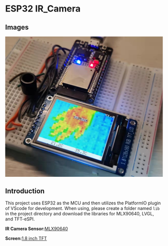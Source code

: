 # ESP32 IR_Camera 

## Images

![./img/demo.jpeg](./img/demo.jpeg)

## Introduction

This project uses ESP32 as the MCU and then utilizes the PlatformIO plugin of VScode for development.
When using, please create a folder named `lib` in the project directory and download the libraries for MLX90640, LVGL, and TFT-eSPI.

**IR Camera Sensor:**[MLX90640](https://item.taobao.com/item.htm?id=636161415802&_u=e32soktte3a4)

**Screen:**[1.8 inch TFT ](https://item.taobao.com/item.htm?spm=a1z09.2.0.0.1dcb2e8dtwKYFF&id=565272507619&_u=e32soktt9b84)


